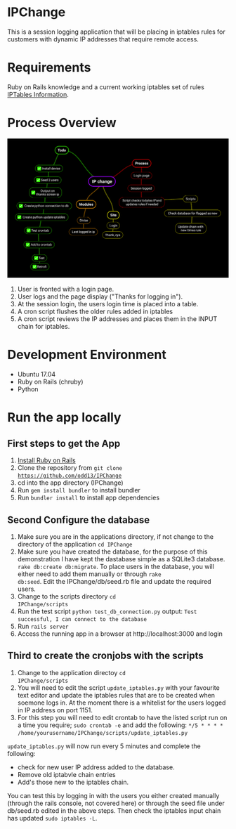 # IPChange
This is a session logging application that will be placing in iptables rules for customers with dynamic IP addresses that require remote access.

# Requirements
Ruby on Rails knowledge and a current working iptables set of rules [IPTables Information](https://help.ubuntu.com/community/IptablesHowTo).

# Process Overview 
![Image of Process](https://raw.githubusercontent.com/odd13/IPChange/master/images/ipchange.png)
1. User is fronted with a login page.
2. User logs and the page display ("Thanks for logging in").
3. At the session login, the users login time is placed into a table.
6. A cron script flushes the older rules added in iptables
5. A cron script reviews the IP addresses and places them in the INPUT chain for iptables.

# Development Environment
* Ubuntu 17.04
* Ruby on Rails (chruby)
* Python

# Run the app locally
## First steps to get the App
1. [Install Ruby on Rails](https://www.ruby-lang.org/en/documentation/installation)
2. Clone the repository from <code>git clone https://github.com/odd13/IPChange</code>
3. cd into the app directory (IPChange)
4. Run <code>gem install bundler</code> to install bundler
5. Run <code>bundler install</code> to install app dependencies

## Second Configure the database
1. Make sure you are in the applications directory, if not change to the directory of the application <code>cd IPChange</code>
2. Make sure you have created the database, for the purpose of this demonstration I have kept the dastabase simple as a SQLite3 database. <code>rake db:create db:migrate</code>. To place users in the database, you will either need to add them manually or through <code>rake db:seed</code>. Edit the IPChange/db/seed.rb file and update the required users. 
3. Change to the scripts directory <code>cd IPChange/scripts</code>
4. Run the test script <code>python test_db_connection.py</code> output: <code>Test successful, I can connect to the database</code> 
6. Run <code>rails server</code>
7. Access the running app in a browser at http://localhost:3000 and login

## Third to create the cronjobs with the scripts
1. Change to the application directoy <code>cd IPChange/scripts</code>
2. You will need to edit the script <code>update_iptables.py</code> with your favourite text editor and update the iptables rules that are to be created when soemone logs in. At the moment there is a whitelist for the users logged in IP address on port 1151.
3. For this step you will need to edit crontab to have the listed script run on a time you require;
  <code>sudo crontab -e</code> and add the following: <code>*/5 * * * * /home/yourusername/IPChange/scripts/update_iptables.py</code>

<code>update_iptables.py</code> will now run every 5 minutes and complete the following: 
 * check for new user IP address added to the database. 
 * Remove old iptabvle chain entries
 * Add's those new to the iptables chain.

You can test this by logging in with the users you either created manually (through the rails console, not covered here) or through the seed file under db/seed.rb edited in the above steps. Then check the iptables input chain has updated <code>sudo iptables -L</code>.


 

